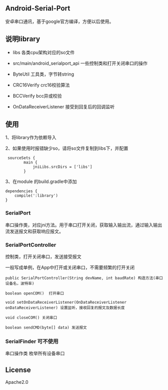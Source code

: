 ## Android-Serial-Port
安卓串口通讯，基于google官方编译，方便以后使用。

## 说明library
* libs
各类cpu架构对应的so文件

* src/main/android_serialport_api
一些控制类和打开关闭串口的操作

* ByteUtil
工具类，字节转string

* CRC16Verify
crc16校验算法

* BCCVerify
bcc异或校验

* OnDataReceiverListener
接受到回复后的回调监听

## 使用
1、将library作为依赖导入

2、如果使用时报错缺少so，请将so文件复制到libs下，并配置
```
 sourceSets {
        main {
            jniLibs.srcDirs = ['libs']
        }
```
3、在module 的build.gradle中添加

```
dependencies {
    compile(':library')
}
```
### SerialPort
串口操作类，对应jni方法。用于串口打开关闭，获取输入输出流，通过输入输出流发送报文和获取响应报文。


### SerialPortController
控制类，打开关闭串口，发送接受报文

一般写成单例，在App中打开或关闭串口，不需要频繁的打开关闭
```
public SerialPortController(String devName, int baudRate) 构造方法(串口设备名，波特率)

boolean openCOM()  打开串口

void setOnDataReceiverListener(OnDataReceiverListener onDataReceiverListener) 设置监听，接收回复的报文及数据长度

void closeCOM() 关闭串口

boolean sendCMD(byte[] data) 发送报文
```
### SerialFinder 可不使用
串口操作类
枚举所有设备串口

## License
Apache2.0
